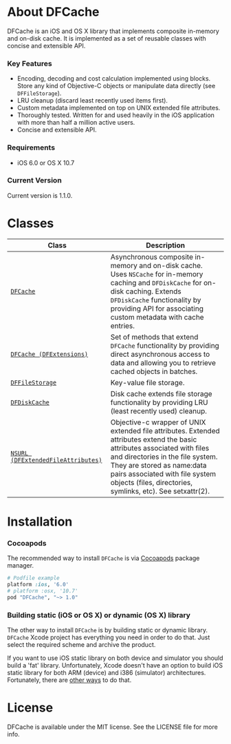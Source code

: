 # About DFCache

DFCache is an iOS and OS X library that implements composite in-memory and on-disk cache. It is implemented as a set of reusable classes with concise and extensible API.

### Key Features
 - Encoding, decoding and cost calculation implemented using blocks. Store any kind of Objective-C objects or manipulate data directly (see `DFFileStorage`).
 - LRU cleanup (discard least recently used items first).
 - Custom metadata implemented on top on UNIX extended file attributes.
 - Thoroughly tested. Written for and used heavily in the iOS application with more than half a million active users.
 - Concise and extensible API.

### Requirements
- iOS 6.0 or OS X 10.7

### Current Version
Current version is 1.1.0.

# Classes
|Class|Description|
|---------|---------|
|[`DFCache`](https://github.com/kean/DFCache/blob/master/DFCache/DFCache.h)|Asynchronous composite in-memory and on-disk cache. Uses `NSCache` for in-memory caching and `DFDiskCache` for on-disk caching. Extends `DFDiskCache` functionality by providing API for associating custom metadata with cache entries.|
|[`DFCache (DFExtensions)`](https://github.com/kean/DFCache/blob/master/DFCache/DFCache%2BDFExtensions.h)|Set of methods that extend `DFCache` functionality by providing direct asynchronous access to data and allowing you to retrieve cached objects in batches.|
|[`DFFileStorage`](https://github.com/kean/DFCache/blob/master/DFCache/Key-Value%20File%20Storage/DFFileStorage.h)|Key-value file storage.|
|[`DFDiskCache`](https://github.com/kean/DFCache/blob/master/DFCache/DFDiskCache.h)|Disk cache extends file storage functionality by providing LRU (least recently used) cleanup.|
|[`NSURL (DFExtendedFileAttributes)`](https://github.com/kean/DFCache/blob/master/DFCache/Extended%20File%20Attributes/NSURL%2BDFExtendedFileAttributes.h)|Objective-c wrapper of UNIX extended file attributes. Extended attributes extend the basic attributes associated with files and directories in the file system. They are stored as name:data pairs associated with file system objects (files, directories, symlinks, etc). See setxattr(2).|

# Installation

### Cocoapods
The recommended way to install `DFCache` is via [Cocoapods](http://cocoapods.org) package manager.
```ruby
# Podfile example
platform :ios, '6.0'
# platform :osx, '10.7'
pod "DFCache", "~> 1.0"
```

### Building static (iOS or OS X) or dynamic (OS X) library
The other way to install `DFCache` is by building static or dynamic library. `DFCache` Xcode project has everything you need in order to do that. Just select the required scheme and archive the product.

If you want to use iOS static library on both device and simulator you should build a 'fat' library. Unfortunately, Xcode doesn't have an option to build iOS static library for both ARM (device) and i386 (simulator) architectures.  Fortunately, there are [other ways](https://www.google.com/search?q=build+ios+static+library+for+both+device+and+simulator) to do that.

# License
DFCache is available under the MIT license. See the LICENSE file for more info.
